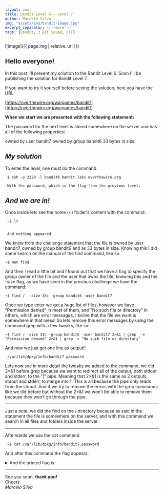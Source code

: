 ```yaml
---
layout: post
title: Bandit Level 6 → Level 7
author: Marcelo Silva
img: "assets/img/bandit-image.jpg"
excerpt_separator: <!--more-->
tags: [Bandit, 3 Bit Squad, CTF]
---
```


![image]({{ page.img | relative_url }})



## Hello everyone!


In this post I'll present my solution to the Bandit Level 6. Soon I'll be publishing the solution for Bandit Level 7.

<!--more-->
If you want to try it yourself before seeing the solution, here you have the URL:


[https://overthewire.org/wargames/bandit/](https://overthewire.org/wargames/bandit/)


**When we start we are presented with the following statement:**

The password for the next level is stored somewhere on the server and has all of the following properties:

owned by user bandit7
owned by group bandit6
33 bytes in size

## *My solution*


To enter the level, one must do the command: 
     

     $ ssh -p 2220 -l bandit6 bandit.labs.overthewire.org

     With the password, which is the flag from the previous level.
    

## *And we are in!*     



Once inside lets see the home (~) folder's content with the command:

     ~$ ls


     And nothing appeared


We know from the challenge statement that the file is owned by user bandit7, owned by group bandit6 and as 33 bytes in size. Knowing this I did some search on the manual of the find command, like so:

    ~$ man find

And then I read a little bit and I found out that we have a flag to specify the group owner of the file and the user that owns the file, knowing this and the -size flag, as we have seen in the previous challenge we have the command:

    ~$ find /  -size 33c -group bandit6 -user bandit7
  
Once we type enter we get a huge list of files, however we have "Permission denied" in most of them, and "No such file or directory" in others, which are error messages, I belive that the file we want is somewhere in that mess! So lets remove this error messages by using the command grep with a few tweaks, like so:

    ~$ find / -size 33c -group bandit6 -user bandit7 2>&1 | grep  -v "Permission denied" 2>&1 | grep -v "No such file or directory"


And now we just get  one line as output!!
   
     /var/lib/dpkg/info/bandit7.password


Lets now see in more detail the tweaks we added to the command, we did 2>&1 before grep because we want to redirect all of the output, both stdout and stderr, to the "|" pipe. Meaning that 2>&1 is the same as 2 outputs, stdout and stderr, to merge into 1. This is all because the pipe only reads from the stdout. And if we try to remove the errors with the grep commands like we did before but without the 2>&1 we won't be able to remove them because they won't go through the pipe.  

----

Just a note, we did the find on the / directory because as said in the statement the file is somewhere on the server, and with this command we search in all files and folders inside the server.

----

Afterwards we use the cat command:

     ~$ cat /var/lib/dpkg/info/bandit7.password


And after this command the flag appears:

<details>
  <summary>And the printed flag is: </summary>
     {% highlight text %} HKBPTKQnIay4Fw76bEy8PVxKEDQRKTzs {% endhighlight text %}
</details> 

----
See you soon, **thank you!**  
Cheers  
*Marcelo Silva*

